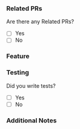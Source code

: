 ### Related PRs
Are there any Related PRs?
- [ ] Yes
- [ ] No

### Feature
<Please include an explanation of the feature>

### Testing
Did you write tests?
- [ ] Yes
- [ ] No

### Additional Notes
